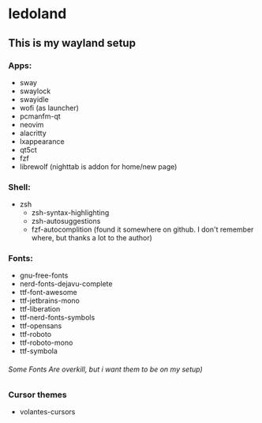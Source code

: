 # ledoland

## This is my wayland setup

### Apps:
- sway
- swaylock
- swayidle
- wofi (as launcher)
- pcmanfm-qt
- neovim
- alacritty
- lxappearance
- qt5ct
- fzf
- librewolf (nighttab is addon for home/new page)

### Shell:
- zsh
  - zsh-syntax-highlighting
  - zsh-autosuggestions
  - fzf-autocomplition (found it somewhere on github. I don't remember where, but thanks a lot to the author)

### Fonts:
- gnu-free-fonts
- nerd-fonts-dejavu-complete
- ttf-font-awesome
- ttf-jetbrains-mono
- ttf-liberation
- ttf-nerd-fonts-symbols
- ttf-opensans
- ttf-roboto
- ttf-roboto-mono
- ttf-symbola
###### Some Fonts Are overkill, but i want them to be on my setup)

### Cursor themes
- volantes-cursors
